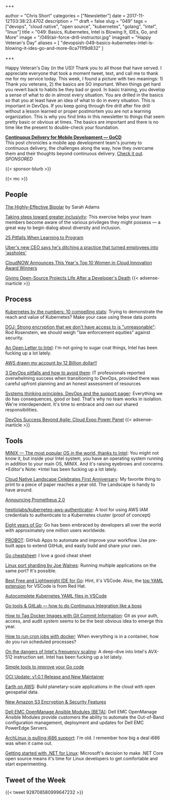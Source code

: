 +++

author = "Chris Short"
categories = ["Newsletter"]
date = 2017-11-12T03:38:23.470Z
description = ""
draft = false
slug = "049"
tags = ["devops", "cloud native", "open source", "kubernetes", "golang", "intel", "linux"]
title = "049: Basics, Kubernetes, Intel is Blowing It, IDEs, Go, and More"
image = "/049/air-force-drill-instructor.jpg"
imagealt = "Happy Veteran's Day"
aliases = [
    "devopsish-049-basics-kubernetes-intel-is-blowing-it-ides-go-and-more-8ca711f9d832"
]

+++

Happy Veteran's Day (in the US)! Thank you to all those that have served. I appreciate everyone that took a moment tweet, text, and call me to thank me for my service today. This week, I found a picture with two meanings: 1) Thank you veterans, 2) the basics are SO important. When things get hard you revert back to habits be they bad or good. In basic training, you develop a sense of what to do in almost every situation. You are drilled in the basics so that you at least have an idea of what to do in every situation. This is important in DevOps. If you keep going through fire drill after fire drill without a lesson learned or proper postmortem you are not a learning organization. This is why you find links in this newsletter to things that seem pretty basic or obvious at times. The basics are important and there is no time like the present to double-check your foundation.

[**Continuous Delivery for Mobile Development — GoCD**](https://www.gocd.org/2017/10/31/mobile-app-continuous-delivery-gocd/?utm_campaign=cd_mobile_dev&utm_medium=email&utm_source=devopsish_newsletter&utm_content=cd_mobile_dev&utm_term=)  
This post chronicles a mobile app development team's journey to continuous delivery, the challenges along the way, how they overcame them and their thoughts beyond continuous delivery. [Check it out](https://www.gocd.org/2017/10/31/mobile-app-continuous-delivery-gocd/?utm_campaign=cd_mobile_dev&utm_medium=email&utm_source=devopsish_newsletter&utm_content=cd_mobile_dev&utm_term=). *SPONSORED*

{{< sponsor-blurb >}}

{{< mc >}}

## People

[The Highly-Effective Bipolar](https://medium.com/invisible-illness/the-highly-effective-bipolar-922ed3b8665) by Sarah Adams

[Taking steps toward greater inclusivity](https://opensource.com/open-organization/17/11/privilege-walk-exercise): This exercise helps your team members become aware of the various privileges they might possess — a great way to begin dialog about diversity and inclusion.

[25 Pitfalls When Learning to Program](http://programmingzen.com/pitfalls-when-learning-to-program/)

[Uber's new CEO says he's ditching a practice that turned employees into 'assholes'](https://www.linkedin.com/pulse/ubers-new-cultural-norms-dara-khosrowshahi/)

[CloudNOW Announces This Year's Top 10 Women in Cloud Innovation Award Winners](https://cloud-now.org/cloudnow-announces-2017-top-10-women-in-cloud-innovation-award-winners/)

[Giving Open-Source Projects Life After a Developer's Death](https://www.wired.com/story/giving-open-source-projects-life-after-a-developers-death/)
{{< adsense-inarticle >}}

## Process

[Kubernetes by the numbers: 10 compelling stats](https://enterprisersproject.com/article/2017/11/kubernetes-numbers-10-compelling-stats): Trying to demonstrate the reach and value of Kubernetes? Make your case using these data points

[DOJ: Strong encryption that we don't have access to is "unreasonable"](https://arstechnica.com/tech-policy/2017/11/doj-strong-encryption-that-we-dont-have-access-to-is-unreasonable/): Rod Rosenstein, we should weigh "law enforcement equities" against security.

[An Open Letter to Intel](http://www.cs.vu.nl/~ast/intel/): I'm not going to sugar coat things, Intel has been fucking up a lot lately.

[AWS drawn my account by 12 Billion dollar!!](https://www.reddit.com/r/aws/comments/7bbbqj/aws_drawn_my_account_by_12_billion_dollar/)

[3 DevOps pitfalls and how to avoid them](http://www.information-age.com/3-devops-pitfalls-avoid-123469369/): IT professionals reported overwhelming success when transitioning to DevOps, provided there was careful upfront planning and an honest assessment of resources

[Systems thinking principles, DevOps and the support pager](http://devopsagenda.techtarget.com/opinion/Systems-thinking-principles-DevOps-and-the-support-pager): Everything we do has consequences, good or bad. That's why no team works in isolation. We're interdependent. It's time to embrace and own our shared responsibilities.

[DevOps Success Beyond Agile: Cloud Expo Power Panel](https://www.forbes.com/sites/jasonbloomberg/2017/11/04/devops-success-beyond-agile-cloud-expo-power-panel/#a502547402a8)
{{< adsense-inarticle >}}

## Tools

[MINIX — The most popular OS in the world, thanks to Intel](https://www.networkworld.com/article/3236064/servers/minix-the-most-popular-os-in-the-world-thanks-to-intel.html): You might not know it, but inside your Intel system, you have an operating system running in addition to your main OS, MINIX. And it's raising eyebrows and concerns. *Editor's Note: *Intel has been fucking up a lot lately.

[Cloud Native Landscape Celebrates First Anniversary](https://medium.com/memory-leak/cloud-native-landscape-celebrates-first-anniversary-69a4eb829505): My favorite thing to print to a piece of paper reaches a year old. The Landscape is handy to have around.

[Announcing Prometheus 2.0](https://prometheus.io/blog/2017/11/08/announcing-prometheus-2-0/)

[heptiolabs/kubernetes-aws-authenticator](https://github.com/heptiolabs/kubernetes-aws-authenticator): A tool for using AWS IAM credentials to authenticate to a Kubernetes cluster (proof of concept)

[Eight years of Go](https://blog.golang.org/8years): Go has been embraced by developers all over the world with approximately one million users worldwide.

[PROBOT](https://probot.github.io/): GitHub Apps to automate and improve your workflow. Use pre-built apps to extend GitHub, and easily build and share your own.

[Go cheatsheet](https://devhints.io/go): I love a good cheat sheet

[Linux port sharding by Joe Walnes](https://speakerdeck.com/joewalnes/linux-port-sharding): Running multiple applications on the same port? It's possible.

[Best Free and Lightweight IDE for Go](https://www.reddit.com/r/golang/comments/7amay3/best_free_and_lightweight_ide_for_go/): Hint, it's VSCode. Also, the [top YAML extension](https://marketplace.visualstudio.com/items?itemName=redhat.vscode-yaml) for VSCode is from Red Hat.

[Autocomplete Kubernetes YAML files in VSCode](https://blog.gripdev.xyz/2017/11/09/autocomplete-kubernetes-yaml-files-in-vscode/)

[Go tools & GitLab — how to do Continuous Integration like a boss](https://medium.com/pantomath/go-tools-gitlab-how-to-do-continuous-integration-like-a-boss-941a3a9ad0b6)

[How to Tag Docker Images with Git Commit Information](https://blog.scottlowe.org/2017/11/08/how-tag-docker-images-git-commit-information/): Git as your auth, access, and audit system seems to be the best obvious idea to emerge this year.

[How to run cron jobs with docker](https://firefart.at/post/docker_and_cron_jobs/): When everything is in a container, how do you run scheduled processes?

[On the dangers of Intel's frequency scaling](https://blog.cloudflare.com/on-the-dangers-of-intels-frequency-scaling/): A deep-dive into Intel's AVX-512 instruction set. Intel has been fucking up a lot lately.

[Simple tools to improve your Go code](https://remy.io/blog/simple-tools-to-improve-your-go-code/)

[OCI Update: v1.0.1 Release and New Maintainer](https://www.opencontainers.org/blog/2017/11/10/oci-update-v1-0-1-release-new-maintainer)

[Earth on AWS](https://aws.amazon.com/earth/): Build planetary-scale applications in the cloud with open geospatial data.

[New Amazon S3 Encryption & Security Features](https://aws.amazon.com/blogs/aws/new-amazon-s3-encryption-security-features/)

[Dell EMC OpenManage Ansible Modules (BETA)](https://thecodeteam.com/projects/dell-emc-openmanage-ansible-modules/): Dell EMC OpenManage Ansible Modules provide customers the ability to automate the Out-of-Band configuration management, deployment and updates for Dell EMC PowerEdge Servers.

[ArchLinux is pulling i686 support](https://www.archlinux.org/news/the-end-of-i686-support/): I'm old. I remember how big a deal i686 was when it came out.

[Getting started with .NET for Linux](https://opensource.com/article/17/11/net-linux): Microsoft's decision to make .NET Core open source means it's time for Linux developers to get comfortable and start experimenting.

## Tweet of the Week

{{< tweet 928708580999647232 >}}